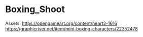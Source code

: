 # Boxing_Shoot
Assets: https://opengameart.org/content/heart2-1616
			  https://graphicriver.net/item/mini-boxing-characters/22352478
